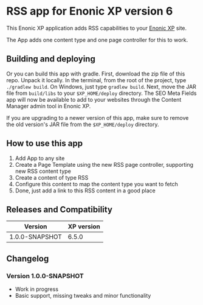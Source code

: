 # RSS app for Enonic XP version 6

This Enonic XP application adds RSS capabilities to your [Enonic XP](https://github.com/enonic/xp) site.

The App adds one content type and one page controller for this to work.

## Building and deploying
<!--
There are two options. One is to simply download the app [JAR file](http://repo.enonic.com/public/com/enonic/app/rss/1.0.0/rss-1.0.0.jar) and move it to the XP installation's `$XP_HOME/deploy` folder.
-->
Or you can build this app with gradle. First, download the zip file of this repo. Unpack it locally. In the terminal, from the root of the project, type `./gradlew build`. On Windows, just type `gradlew build`. Next, move the JAR file from `build/libs` to your `$XP_HOME/deploy` directory. The SEO Meta Fields app will now be available to add to your websites through the Content Manager admin tool in Enonic XP.

If you are upgrading to a newer version of this app, make sure to remove the old version's JAR file from the `$XP_HOME/deploy` directory.

## How to use this app

1. Add App to any site
2. Create a Page Template using the new RSS page controller, supporting new RSS content type
3. Create a content of type RSS
4. Configure this content to map the content type you want to fetch
5. Done, just add a link to this RSS content in a good place

## Releases and Compatibility

| Version        | XP version |
| ------------- | ------------- |
| 1.0.0-SNAPSHOT | 6.5.0 |

## Changelog

### Version 1.0.0-SNAPSHOT

* Work in progress
* Basic support, missing tweaks and minor functionality
